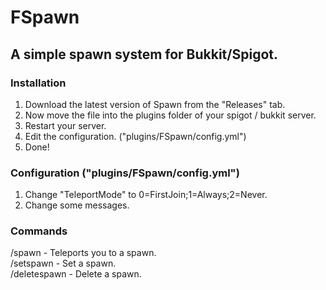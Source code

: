 # FSpawn
## A simple spawn system for Bukkit/Spigot.
### Installation
1. Download the latest version of Spawn from the "Releases" tab.
2. Now move the file into the plugins folder of your spigot / bukkit server.
3. Restart your server.
4. Edit the configuration. ("plugins/FSpawn/config.yml")
5. Done!
### Configuration ("plugins/FSpawn/config.yml")
1. Change "TeleportMode" to 0=FirstJoin;1=Always;2=Never.
2. Change some messages.
### Commands
/spawn <NAME> - Teleports you to a spawn.\
/setspawn <NAME> <PERMISSION> - Set a spawn.\
/deletespawn <NAME> - Delete a spawn.
